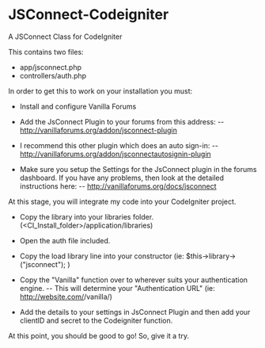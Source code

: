 JSConnect-Codeigniter
=====================

A JSConnect Class for CodeIgniter

This contains two files:
- app/jsconnect.php
- controllers/auth.php

In order to get this to work on your installation you must:
- Install and configure Vanilla Forums
- Add the JsConnect Plugin to your forums from this address: 
 -- http://vanillaforums.org/addon/jsconnect-plugin
- I recommend this other plugin which does an auto sign-in:
 -- http://vanillaforums.org/addon/jsconnectautosignin-plugin

- Make sure you setup the Settings for the JsConnect plugin in the forums dashboard. If you 
have any problems, then look at the detailed instructions here:
 -- http://vanillaforums.org/docs/jsconnect

At this stage, you will integrate my code into your CodeIgniter project.
- Copy the library into your libraries folder. (<CI_Install_folder>/application/libraries)
- Open the auth file included.
- Copy the load library line into your constructor (ie: $this->library->("jsconnect"); )
- Copy the "Vanilla" function over to wherever suits your authentication engine.
  -- This will determine your "Authentication URL" (ie: http://website.com/<authcontroller>/vanilla/)

- Add the details to your settings in JsConnect Plugin and then add your clientID and secret to the Codeigniter function.

At this point, you should be good to go! So, give it a try.
 